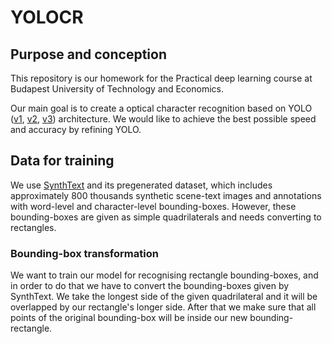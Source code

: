 # YOLOCR

## Purpose and conception

This repository is our homework for the Practical deep learning course at Budapest University of Technology and Economics.

Our main goal is to create a optical character recognition based on YOLO ([v1][], [v2][], [v3][]) architecture. We would like to achieve the best possible speed and accuracy by refining YOLO.

[v1]: https://arxiv.org/abs/1506.02640v5
[v2]: https://arxiv.org/abs/1612.08242v1
[v3]: https://arxiv.org/abs/1804.02767v1

## Data for training

We use [SynthText](https://github.com/ankush-me/SynthText/tree/df18cd1c0969bdbd0890cb6b9700d96caedfa943) and its pregenerated dataset, which includes approximately 800 thousands synthetic scene-text images and annotations with word-level and character-level bounding-boxes. However, these bounding-boxes are given as simple quadrilaterals and needs converting to rectangles. 

### Bounding-box transformation

We want to train our model for recognising rectangle bounding-boxes, and in order to do that we have to convert the bounding-boxes given by SynthText.
We take the longest side of the given quadrilateral and it will be overlapped by our rectangle's longer side.
After that we make sure that all points of the original bounding-box will be inside our new bounding-rectangle.